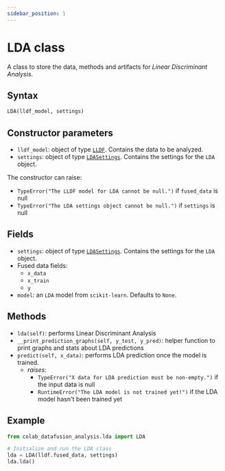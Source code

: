 ```yaml
---
sidebar_position: 1
---
```


# LDA class

A class to store the data, methods and artifacts for _Linear Discriminant Analysis_.

## Syntax

```python
LDA(lldf_model, settings)
```

## Constructor parameters

- `lldf_model`: object of type [`LLDF`](../lldf/lldf.md). Contains the data to be analyzed.
- `settings`: object of type [`LDASettings`](./ldasettings.md). Contains the settings for
  the `LDA` object.

The constructor can raise:
- `TypeError("The LLDF model for LDA cannot be null.")` if `fused_data` is null
- `TypeError("The LDA settings object cannot be null.")` if `settings` is null

## Fields

- `settings`: object of type [`LDASettings`](./ldasettings.md). Contains the settings for
  the `LDA` object. 
- Fused data fields:
  - `x_data` 
  - `x_train`
  - `y`
- `model`: an `LDA` model from `scikit-learn`. Defaults to `None`.

## Methods

- `lda(self)`: performs Linear Discriminant Analysis
- `__print_prediction_graphs(self, y_test, y_pred)`: helper function to print
  graphs and stats about LDA predictions
- `predict(self, x_data)`: performs LDA prediction once the model is trained.
  - *raises*:
    - `TypeError("X data for LDA prediction must be non-empty.")` if the input data is null
    - `RuntimeError("The LDA model is not trained yet!")` if the LDA model hasn't been trained yet

## Example

```python
from colab_datafusion_analysis.lda import LDA

# Initialize and run the LDA class
lda = LDA(lldf.fused_data, settings)
lda.lda()
```